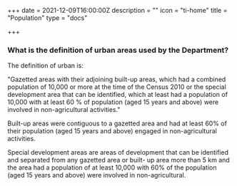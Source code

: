 +++
date = 2021-12-09T16:00:00Z
description = ""
icon = "ti-home"
title = "Population"
type = "docs"

+++
### What is the definition of urban areas used by the Department?
The definition of urban is:

"Gazetted areas with their adjoining built-up areas, which had a combined population of 10,000 or more at the time of the Census 2010 or the special development area that can be identified, which at least had a population of 10,000 with at least 60 % of population (aged 15 years and above) were involved in non-agricultural activities."

Built-up areas were contiguous to a gazetted area and had at least 60% of their population (aged 15 years and above) engaged in non-agricultural activities.

Special development areas are areas of development that can be identified and separated from any gazetted area or built- up area more than 5 km and the area had a population of at least 10,000 with 60% of the population (aged 15 years and above) were involved in non-agricultural.

